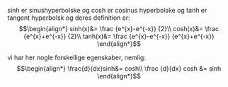 sinh er sinushyperbolske og cosh er cosinus hyperbolske og tanh er tangent hyperbolsk og deres definition er:
$$\begin{align*}
sinh(x)&= \frac {e^{x}-e^{-x}} {2}\\
cosh(x)&= \frac {e^{x}+e^{-x}} {2}\\
tanh(x)&= \frac {e^{x}-e^{-x}} {e^{x}+e^{-x}}
\end{align*}$$

vi har her nogle forskellige egenskaber, nemlig:
$$\begin{align*}
\frac{d}{dx}sinh&= cosh\\
\frac {d}{dx} cosh &= sinh 
\end{align*}$$

